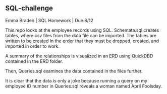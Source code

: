 ## SQL-challenge
Emma Braden | SQL Homework | Due 8/12

This repo looks at the employee records using SQL. Schemata.sql creates tables, where csv files from the data file can be imported. The tables are written to be created in the order that they must be dropped, created, and imported in order to work. 

A summary of the relationships is visualized in an ERD using QuickDBD contained in the ERD folder. 

Then, Queries.sql examines the data contained in the files further. 

It is clear that the data is only a joke because running a query on my employee ID number in Queries.sql reveals a woman named April Foolsday. 
